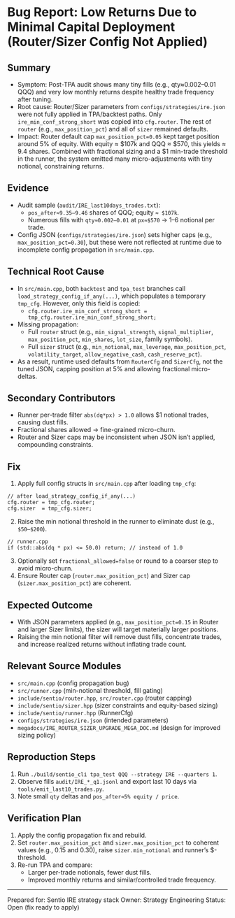 # Bug Report: Low Returns Due to Minimal Capital Deployment (Router/Sizer Config Not Applied)

## Summary
- Symptom: Post-TPA audit shows many tiny fills (e.g., qty≈0.002–0.01 QQQ) and very low monthly returns despite healthy trade frequency after tuning.
- Root cause: Router/Sizer parameters from `configs/strategies/ire.json` were not fully applied in TPA/backtest paths. Only `ire_min_conf_strong_short` was copied into `cfg.router`. The rest of `router` (e.g., `max_position_pct`) and all of `sizer` remained defaults.
- Impact: Router default cap `max_position_pct=0.05` kept target position around 5% of equity. With equity ≈ $107k and QQQ ≈ $570, this yields ≈ 9.4 shares. Combined with fractional sizing and a $1 min-trade threshold in the runner, the system emitted many micro-adjustments with tiny notional, constraining returns.

## Evidence
- Audit sample (`audit/IRE_last10days_trades.txt`):
  - `pos_after≈9.35–9.46` shares of QQQ; equity `≈ $107k`.
  - Numerous fills with `qty≈0.002–0.01` at `px≈$570` → $1–$6 notional per trade.
- Config JSON (`configs/strategies/ire.json`) sets higher caps (e.g., `max_position_pct=0.30`), but these were not reflected at runtime due to incomplete config propagation in `src/main.cpp`.

## Technical Root Cause
- In `src/main.cpp`, both `backtest` and `tpa_test` branches call `load_strategy_config_if_any(...)`, which populates a temporary `tmp_cfg`. However, only this field is copied:
  - `cfg.router.ire_min_conf_strong_short = tmp_cfg.router.ire_min_conf_strong_short;`
- Missing propagation:
  - Full `router` struct (e.g., `min_signal_strength`, `signal_multiplier`, `max_position_pct`, `min_shares`, `lot_size`, family symbols).
  - Full `sizer` struct (e.g., `min_notional`, `max_leverage`, `max_position_pct`, `volatility_target`, `allow_negative_cash`, `cash_reserve_pct`).
- As a result, runtime used defaults from `RouterCfg` and `SizerCfg`, not the tuned JSON, capping position at 5% and allowing fractional micro-deltas.

## Secondary Contributors
- Runner per-trade filter `abs(dq*px) > 1.0` allows $1 notional trades, causing dust fills.
- Fractional shares allowed → fine-grained micro-churn.
- Router and Sizer caps may be inconsistent when JSON isn’t applied, compounding constraints.

## Fix
1) Apply full config structs in `src/main.cpp` after loading `tmp_cfg`:
```
// after load_strategy_config_if_any(...)
cfg.router = tmp_cfg.router;
cfg.sizer  = tmp_cfg.sizer;
```
2) Raise the min notional threshold in the runner to eliminate dust (e.g., `$50–$200`).
```
// runner.cpp
if (std::abs(dq * px) <= 50.0) return; // instead of 1.0
```
3) Optionally set `fractional_allowed=false` or round to a coarser step to avoid micro-churn.
4) Ensure Router cap (`router.max_position_pct`) and Sizer cap (`sizer.max_position_pct`) are coherent.

## Expected Outcome
- With JSON parameters applied (e.g., `max_position_pct=0.15` in Router and larger Sizer limits), the sizer will target materially larger positions.
- Raising the min notional filter will remove dust fills, concentrate trades, and increase realized returns without inflating trade count.

## Relevant Source Modules
- `src/main.cpp` (config propagation bug)
- `src/runner.cpp` (min-notional threshold, fill gating)
- `include/sentio/router.hpp`, `src/router.cpp` (router capping)
- `include/sentio/sizer.hpp` (sizer constraints and equity-based sizing)
- `include/sentio/runner.hpp` (RunnerCfg)
- `configs/strategies/ire.json` (intended parameters)
- `megadocs/IRE_ROUTER_SIZER_UPGRADE_MEGA_DOC.md` (design for improved sizing policy)

## Reproduction Steps
1) Run `./build/sentio_cli tpa_test QQQ --strategy IRE --quarters 1`.
2) Observe fills `audit/IRE_*_q1.jsonl` and export last 10 days via `tools/emit_last10_trades.py`.
3) Note small `qty` deltas and `pos_after≈5% equity / price`.

## Verification Plan
1) Apply the config propagation fix and rebuild.
2) Set `router.max_position_pct` and `sizer.max_position_pct` to coherent values (e.g., 0.15 and 0.30), raise `sizer.min_notional` and runner’s $-threshold.
3) Re-run TPA and compare:
   - Larger per-trade notionals, fewer dust fills.
   - Improved monthly returns and similar/controlled trade frequency.

---

Prepared for: Sentio IRE strategy stack
Owner: Strategy Engineering
Status: Open (fix ready to apply)

